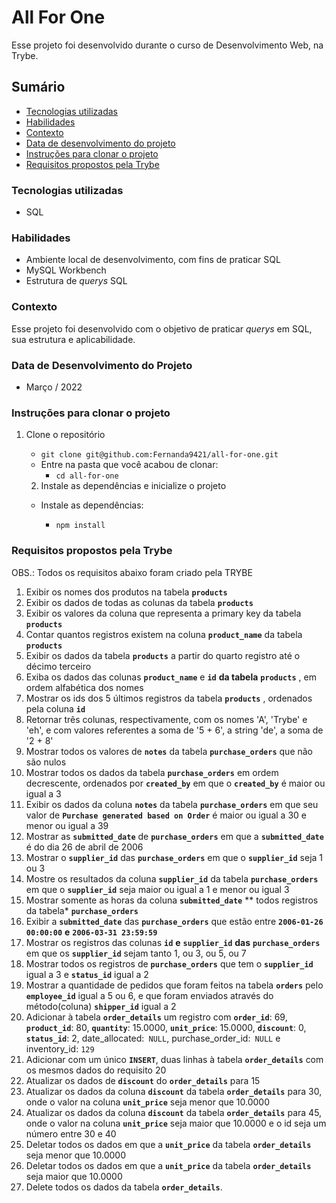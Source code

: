 # All For One

Esse projeto foi desenvolvido durante o curso de Desenvolvimento Web, na Trybe.



## Sumário

- [Tecnologias utilizadas](#tecnologias-utilizadas)
- [Habilidades](#habilidades)
- [Contexto](#contexto)
- [Data de desenvolvimento do projeto](#data-de-desenvolvimento-do-projeto)
- [Instruções para clonar o projeto](#instruções-para-clonar-o-projeto)
- [Requisitos propostos pela Trybe](#requisitos-propostos-pela-trybe)



### Tecnologias utilizadas

- SQL



### Habilidades

- Ambiente local de desenvolvimento, com fins de praticar SQL
- MySQL Workbench
- Estrutura de *querys* SQL



### Contexto

Esse projeto foi desenvolvido com o objetivo de praticar *querys* em SQL, sua estrutura e aplicabilidade.



### Data de Desenvolvimento do Projeto

- Março / 2022



### Instruções para clonar o projeto

1. Clone o repositório

   - `git clone git@github.com:Fernanda9421/all-for-one.git`
   - Entre na pasta que você acabou de clonar:
     - `cd all-for-one`

   2. Instale as dependências e inicialize o projeto

     * Instale as dependências:

       * `npm install`



### Requisitos propostos pela Trybe

OBS.: Todos os requisitos abaixo foram criado pela TRYBE



1. Exibir os nomes dos produtos na tabela **`products`**
2. Exibir os dados de todas as colunas da tabela **`products`**
3. Exibir os valores da coluna que representa a primary key da tabela **`products`**
4. Contar quantos registros existem na coluna **`product_name`** da tabela **`products`**
5. Exibir os dados da tabela **`products`** a partir do quarto registro até o décimo terceiro
6. Exiba os dados das colunas **`product_name`** e **`id`** **da tabela** **`products`** , em ordem alfabética dos nomes
7. Mostrar os ids dos 5 últimos registros da tabela **`products`** , ordenados pela coluna **`id`**
8. Retornar três colunas, respectivamente, com os nomes 'A', 'Trybe' e 'eh', e com valores referentes a soma de '5 + 6', a string 'de', a soma de '2 + 8'
9. Mostrar todos os valores de **`notes`** da tabela **`purchase_orders`** que não são nulos
10. Mostrar todos os dados da tabela **`purchase_orders`** em ordem decrescente, ordenados por **`created_by`** em que o **`created_by`** é maior ou igual a 3
11. Exibir os dados da coluna **`notes`** da tabela **`purchase_orders`** em que seu valor de **`Purchase generated based on Order`** é maior ou igual a 30 e menor ou igual a 39
12. Mostrar as **`submitted_date`** de **`purchase_orders`** em que a **`submitted_date`** é do dia 26 de abril de 2006
13. Mostrar o **`supplier_id`** das **`purchase_orders`** em que o **`supplier_id`** seja 1 ou 3
14. Mostre os resultados da coluna **`supplier_id`** da tabela **`purchase_orders`** em que o **`supplier_id`** seja maior ou igual a 1 e menor ou igual 3
15. Mostrar somente as horas da coluna **`submitted_date`** ** todos registros da tabela* **`purchase_orders`**
16. Exibir a **`submitted_date`** das **`purchase_orders`** que estão entre **`2006-01-26 00:00:00`** **e** **`2006-03-31 23:59:59`**
17. Mostrar os registros das colunas **`id`** **e** **`supplier_id`** **das** **`purchase_orders`** em que os **`supplier_id`** sejam tanto 1, ou 3, ou 5, ou 7
18. Mostrar todos os registros de **`purchase_orders`** que tem o **`supplier_id`** igual a 3 e **`status_id`** igual a 2
19. Mostrar a quantidade de pedidos que foram feitos na tabela **`orders`** pelo **`employee_id`** igual a 5 ou 6, e que foram enviados através do método(coluna) **`shipper_id`** igual a 2
20. Adicionar à tabela **`order_details`** um registro com **`order_id`**: 69, **`product_id`**: 80, **`quantity`**: 15.0000, **`unit_price`**: 15.0000, **`discount`**: 0, **`status_id`**: 2, date_allocated:` NULL`, purchase_order_id:` NULL` e inventory_id: `129`
21. Adicionar com um único **`INSERT`**, duas linhas à tabela **`order_details`** com os mesmos dados do requisito 20
22. Atualizar os dados de **`discount`** do **`order_details`** para 15
23. Atualizar os dados da coluna **`discount`** da tabela **`order_details`** para 30, onde o valor na coluna **`unit_price`** seja menor que 10.0000
24.  Atualizar os dados da coluna **`discount`** da tabela **`order_details`** para 45, onde o valor na coluna **`unit_price`** seja maior que 10.0000 e o id seja um número entre 30 e 40
25. Deletar todos os dados em que a **`unit_price`** da tabela **`order_details`** seja menor que 10.0000
26. Deletar todos os dados em que a **`unit_price`** da tabela **`order_details`** seja maior que 10.0000
27.  Delete todos os dados da tabela **`order_details`**.
